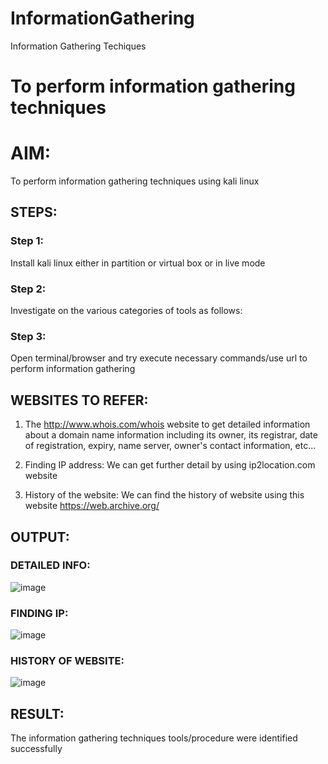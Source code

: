 # InformationGathering
Information Gathering Techiques

# To perform information gathering techniques

# AIM:

To perform information gathering techniques using kali linux 

## STEPS:

### Step 1:

Install kali linux either in partition or virtual box or in live mode

### Step 2:

Investigate on the various categories of tools as follows:

### Step 3:
Open terminal/browser and try execute necessary commands/use url to perform information gathering

## WEBSITES TO REFER:
1. The http://www.whois.com/whois website to get detailed information about a domain name information including its owner, its registrar, date of registration, expiry, name server, owner's contact information, etc...

2. Finding IP address: We can get further detail by using ip2location.com website

3. History of the website: We can find the history of website using this website https://web.archive.org/



## OUTPUT:
### DETAILED INFO:
![image](https://github.com/swethamohanraj/InformationGathering/assets/94228215/def9b0db-f9e8-4586-a42b-1e8f6221916d)

### FINDING IP:
![image](https://github.com/swethamohanraj/InformationGathering/assets/94228215/1d2cdf2c-1e87-49e2-b3d7-8f897743f322)

### HISTORY OF WEBSITE:
![image](https://github.com/swethamohanraj/InformationGathering/assets/94228215/1ff4405c-1bd9-482c-979a-594ad17f710f)


## RESULT:
The information gathering techniques tools/procedure were  identified successfully
